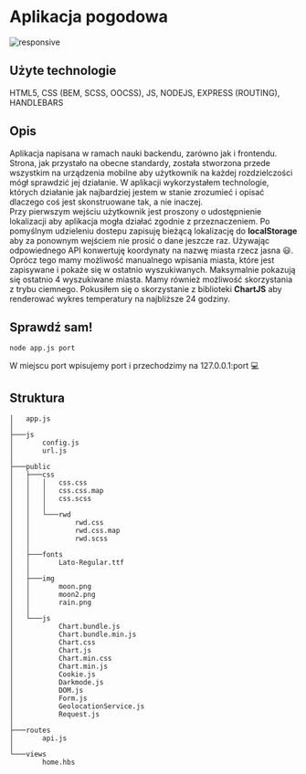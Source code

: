 # Aplikacja pogodowa

![responsive](https://marek9499.github.io/portfolio/img/mockups/weatherapp/Mockup.jpg)

## Użyte technologie

HTML5, CSS (BEM, SCSS, OOCSS), JS, NODEJS, EXPRESS (ROUTING), HANDLEBARS

## Opis

Aplikacja napisana w ramach nauki backendu, zarówno jak i frontendu. Strona, jak przystało na obecne standardy, została stworzona przede wszystkim na urządzenia mobilne aby
użytkownik na każdej rozdzielczości mógł sprawdzić jej działanie. W aplikacji wykorzystałem technologie, których działanie jak najbardziej jestem w stanie zrozumieć i opisać dlaczego coś jest skonstruowane tak, a nie inaczej. <br> Przy pierwszym wejściu użytkownik jest proszony o udostępnienie lokalizacji aby aplikacja mogła działać zgodnie z przeznaczeniem. Po pomyślnym udzieleniu dostepu zapisuję bieżącą lokalizację do **localStorage** aby za ponownym wejściem nie prosić o dane jeszcze raz. Używając odpowiednego API konwertuję koordynaty na nazwę miasta rzecz jasna 😃. Oprócz tego mamy możliwość manualnego wpisania miasta, które jest zapisywane i pokaże się w ostatnio wyszukiwanych. Maksymalnie pokazują się ostatnio 4 wyszukiwane miasta. Mamy również możliwość skorzystania z trybu ciemnego. Pokusiłem się o skorzystanie z biblioteki **ChartJS** aby renderować wykres temperatury na najbliższe 24 godziny.

## Sprawdź sam!
```
node app.js port
```
W miejscu port wpisujemy port i przechodzimy na 127.0.0.1:port 💻

## Struktura

```
│   app.js
│   
├───js
│       config.js
│       url.js
│           
├───public
│   ├───css
│   │   │   css.css
│   │   │   css.css.map
│   │   │   css.scss
│   │   │   
│   │   └───rwd
│   │           rwd.css
│   │           rwd.css.map
│   │           rwd.scss
│   │           
│   ├───fonts
│   │       Lato-Regular.ttf
│   │       
│   ├───img
│   │       moon.png
│   │       moon2.png
│   │       rain.png
│   │       
│   └───js
│           Chart.bundle.js
│           Chart.bundle.min.js
│           Chart.css
│           Chart.js
│           Chart.min.css
│           Chart.min.js
│           Cookie.js
│           Darkmode.js
│           DOM.js
│           Form.js
│           GeolocationService.js
│           Request.js
│           
├───routes
│       api.js
│       
└───views
        home.hbs
```